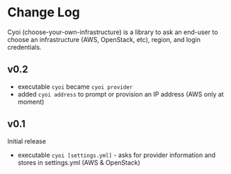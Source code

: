 # Change Log

Cyoi (choose-your-own-infrastructure) is a library to ask an end-user to choose an infrastructure (AWS, OpenStack, etc), region, and login credentials.

## v0.2

* executable `cyoi` became `cyoi provider`
* added `cyoi address` to prompt or provision an IP address (AWS only at moment)

## v0.1

Initial release

* executable `cyoi [settings.yml]` - asks for provider information and stores in settings.yml (AWS & OpenStack)
